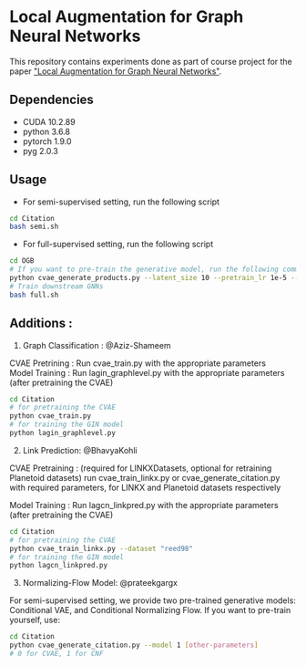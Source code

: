 # Local Augmentation for Graph Neural Networks

This repository contains experiments done as part of course project for the paper ["Local Augmentation for Graph Neural Networks"](https://openreview.net/pdf?id=HOlhtomacz).

## Dependencies
- CUDA 10.2.89
- python 3.6.8
- pytorch 1.9.0
- pyg 2.0.3

## Usage
- For semi-supervised setting, run the following script
```sh
cd Citation
bash semi.sh
```

- For full-supervised setting, run the following script
```sh
cd OGB
# If you want to pre-train the generative model, run the following command:
python cvae_generate_products.py --latent_size 10 --pretrain_lr 1e-5 --total_iterations 10000 --batch_size 8192
# Train downstream GNNs
bash full.sh
```

## Additions : 
1) Graph Classification : @Aziz-Shameem
   
CVAE Pretrining : Run cvae_train.py with the appropriate parameters  
Model Training : Run lagin_graphlevel.py with the appropriate parameters (after pretraining the CVAE)

```sh
cd Citation
# for pretraining the CVAE
python cvae_train.py
# for training the GIN model
python lagin_graphlevel.py
```
2) Link Prediction: @BhavyaKohli

CVAE Pretraining : (required for LINKXDatasets, optional for retraining Planetoid datasets) run cvae_train_linkx.py or cvae_generate_citation.py with required parameters, for LINKX and Planetoid datasets respectively

Model Training : Run lagcn_linkpred.py with the appropriate parameters (after pretraining the CVAE)
```sh
cd Citation
# for pretraining the CVAE
python cvae_train_linkx.py --dataset "reed98"
# for training the GIN model
python lagcn_linkpred.py
```

3) Normalizing-Flow Model: @prateekgargx

For semi-supervised setting, we provide two pre-trained generative models: Conditional VAE, and Conditional Normalizing Flow.
If you want to pre-train yourself, use:

```sh
cd Citation
python cvae_generate_citation.py --model 1 [other-parameters]
# 0 for CVAE, 1 for CNF
```
